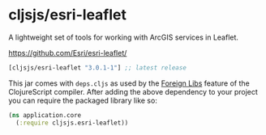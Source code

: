 # cljsjs/esri-leaflet

A lightweight set of tools for working with ArcGIS services in Leaflet.

https://github.com/Esri/esri-leaflet/

[](dependency)
```clojure
[cljsjs/esri-leaflet "3.0.1-1"] ;; latest release
```
[](/dependency)

This jar comes with `deps.cljs` as used by the [Foreign Libs][flibs] feature
of the ClojureScript compiler. After adding the above dependency to your project
you can require the packaged library like so:

```clojure
(ns application.core
  (:require cljsjs.esri-leaflet))
```

[flibs]: https://clojurescript.org/reference/packaging-foreign-deps
